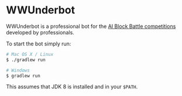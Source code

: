 # WWUnderbot

WWUnderbot is a professional bot for the [AI Block Battle competitions](http://theaigames.com/competitions/ai-block-battle) developed by professionals.

To start the bot simply run:

```sh
# Mac OS X / Linux
$ ./gradlew run

# Windows
$ gradlew run
```

This assumes that JDK 8 is installed and in your `$PATH`.
